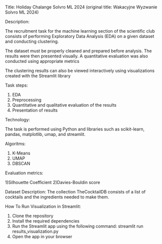 Title: Holiday Chalange Solvro ML 2024
(original title: Wakacyjne Wyzwanie Solvro ML 2024)

Description:

The recruitment task for the machine learning section of the scientific club consists of performing
Exploratory Data Analysis (EDA) on a given dataset and conducting clustering.

The dataset must be properly cleaned and prepared before analysis. The results were then presented visually.
A quantitative evaluation was also conducted using appropriate metrics

The clustering results can also be viewed interactively
using visualizations created with the Streamlit library

Task steps:

1) EDA
2) Preprocessing
3) Quantitative and qualitative evaluation of the results
4) Presentation of results

Technology:

The task is performed using Python and libraries such as scikit-learn, pandas, matplotlib, umap, and streamlit.

Algoritms:

1) K-Means
2) UMAP
3) DBSCAN

Evaluation metrics:

1)Silhouette Coefficient
2)Davies-Bouldin score

Dataset Description:
The collection TheCocktailDB consists of a list of cocktails and the ingredients needed to make them.


How To Run Visualization in Streamlit:
1) Clone the repository
2) Install the required dependencies
3) Run the Streamlit app using the following command: streamlit run results_visualization.py
4) Open the app in your browser
